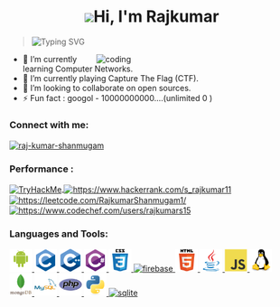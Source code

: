 <!--p align="center"><img src="https://raw.githubusercontent.com/MartinHeinz/MartinHeinz/master/wave.gif" width="30px"><img src="https://readme-typing-svg.demolab.com?font=Kaushan+Script&size=40&pause=100&width=530&height=70&lines=Hi, I'm S Rajkumar" alt="Welcome" /></p-->
<h1 align="center" fond-size="70px" ><img src="https://raw.githubusercontent.com/MartinHeinz/MartinHeinz/master/wave.gif" width="30px">Hi, I'm Rajkumar</h1>

> ![Typing SVG](https://readme-typing-svg.demolab.com?font=Ubuntu&color=20D757&vCenter=true&height=35&lines=$+whoami;$+CTF+Player+;$+Open+source+;$+Computer+Networks+Greek;$+Cyber+Security+Enthusiast;)

<img align="right" alt="coding" width="350" src="https://user-images.githubusercontent.com/55389276/140866485-8fb1c876-9a8f-4d6a-98dc-08c4981eaf70.gif">



- 🌱 I’m currently learning Computer Networks.
- 🔭 I’m currently playing Capture The Flag (CTF).
- 👯 I’m looking to collaborate on open sources.
- ⚡ Fun fact : googol - 10000000000....(unlimited 0 )
<!----
- 🔭 I’m currently working on ...
- 🌱 I’m currently learning ...
- 👯 I’m looking to collaborate on ...
- 🤔 I’m looking for help with ...
- 💬 Ask me about ...
- 📫 How to reach me: ...
- 😄 Pronouns: ...
- ⚡ Fun fact: ...
---->


<h3 align="left">Connect with me:</h3>
<p align="left">
<a href="https://www.linkedin.com/in/RajkumarShanmugam1" target="_blank" rel="noreferrer">
  <img align="center" src="https://raw.githubusercontent.com/rahuldkjain/github-profile-readme-generator/master/src/images/icons/Social/linked-in-alt.svg" alt="raj-kumar-shanmugam" height="30" width="40" />
</a>
</p>

<h3 align="left">Performance :</h3>
<p align="left">
<a href="https://tryhackme.com/p/sriraj15110" target="_blank" rel="noreferrer">
  <img align="center" src="https://assets.tryhackme.com/img/logo/tryhackme_logo_full.svg" alt="TryHackMe" height="40" width="50" />
</a> 
<a href="https://www.hackerrank.com/s_rajkumar11" target="_blank" rel="noreferrer">
  <img align="center" src="https://raw.githubusercontent.com/rahuldkjain/github-profile-readme-generator/master/src/images/icons/Social/hackerrank.svg" alt="https://www.hackerrank.com/s_rajkumar11" height="30" width="40" />
</a>
<a href="https://leetcode.com/RajkumarShanmugam1/" target="_blank" rel="noreferrer">
  <img align="center" src="https://raw.githubusercontent.com/rahuldkjain/github-profile-readme-generator/master/src/images/icons/Social/leet-code.svg" alt="https://leetcode.com/RajkumarShanmugam1/" height="30" width="40" />
</a>
<a href="https://www.codechef.com/users/rajkumars15" target="_blank" rel="noreferrer">
  <img align="center" src="https://cdn-1.webcatalog.io/catalog/codechef/codechef-icon-filled-256.png?v=1675596522631" alt="https://www.codechef.com/users/rajkumars15" height="30" width="40" />
</a>
</p>

<h3 align="left">Languages and Tools:</h3>
<p align="left">
  <a href="https://developer.android.com" target="_blank" rel="noreferrer"> 
    <img src="https://raw.githubusercontent.com/devicons/devicon/master/icons/android/android-original-wordmark.svg" alt="android" width="40" height="40"/> 
  </a> 
  <a href="https://www.cprogramming.com/" target="_blank" rel="noreferrer"> 
    <img src="https://raw.githubusercontent.com/devicons/devicon/master/icons/c/c-original.svg" alt="c" width="40" height="40"/> 
  </a> 
  <a href="https://www.w3schools.com/cpp/" target="_blank" rel="noreferrer"> 
    <img src="https://raw.githubusercontent.com/devicons/devicon/master/icons/cplusplus/cplusplus-original.svg" alt="cplusplus" width="40" height="40"/> 
  </a> 
  <a href="https://www.w3schools.com/cs/" target="_blank" rel="noreferrer"> 
    <img src="https://raw.githubusercontent.com/devicons/devicon/master/icons/csharp/csharp-original.svg" alt="csharp" width="40" height="40"/> 
  </a> 
  <a href="https://www.w3schools.com/css/" target="_blank" rel="noreferrer"> 
    <img src="https://raw.githubusercontent.com/devicons/devicon/master/icons/css3/css3-original-wordmark.svg" alt="css3" width="40" height="40"/> 
  </a> 
  <a href="https://firebase.google.com/" target="_blank" rel="noreferrer"> 
    <img src="https://www.vectorlogo.zone/logos/firebase/firebase-icon.svg" alt="firebase" width="40" height="40"/> 
  </a> 
  <a href="https://www.w3.org/html/" target="_blank" rel="noreferrer"> 
    <img src="https://raw.githubusercontent.com/devicons/devicon/master/icons/html5/html5-original-wordmark.svg" alt="html5" width="40" height="40"/> 
  </a> 
  <a href="https://www.java.com" target="_blank" rel="noreferrer"> 
    <img src="https://raw.githubusercontent.com/devicons/devicon/master/icons/java/java-original.svg" alt="java" width="40" height="40"/>
  </a> 
  <a href="https://developer.mozilla.org/en-US/docs/Web/JavaScript" target="_blank" rel="noreferrer"> 
    <img src="https://raw.githubusercontent.com/devicons/devicon/master/icons/javascript/javascript-original.svg" alt="javascript" width="40" height="40"/> 
  </a> 
  <a href="https://www.linux.org/" target="_blank" rel="noreferrer"> 
    <img src="https://raw.githubusercontent.com/devicons/devicon/master/icons/linux/linux-original.svg" alt="linux" width="40" height="40"/> 
  </a> 
  <a href="https://www.mongodb.com/" target="_blank" rel="noreferrer"> 
    <img src="https://raw.githubusercontent.com/devicons/devicon/master/icons/mongodb/mongodb-original-wordmark.svg" alt="mongodb" width="40" height="40"/> 
  </a> 
  <a href="https://www.mysql.com/" target="_blank" rel="noreferrer"> 
    <img src="https://raw.githubusercontent.com/devicons/devicon/master/icons/mysql/mysql-original-wordmark.svg" alt="mysql" width="40" height="40"/> 
  </a> 
  <a href="https://www.php.net" target="_blank" rel="noreferrer"> 
    <img src="https://raw.githubusercontent.com/devicons/devicon/master/icons/php/php-original.svg" alt="php" width="40" height="40"/>
  </a> 
  <a href="https://www.python.org" target="_blank" rel="noreferrer"> 
    <img src="https://raw.githubusercontent.com/devicons/devicon/master/icons/python/python-original.svg" alt="python" width="40" height="40"/> 
  </a> 
  <a href="https://www.sqlite.org/" target="_blank" rel="noreferrer">
    <img src="https://www.vectorlogo.zone/logos/sqlite/sqlite-icon.svg" alt="sqlite" width="40" height="40"/> 
  </a> 
</p>

<marquee><h1 align="center">நன்றி 🙏 வணக்கம்</h1></marquee>
